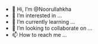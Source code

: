 - 👋 Hi, I’m @Noorullahkha
- 👀 I’m interested in ...
- 🌱 I’m currently learning ...
- 💞️ I’m looking to collaborate on ...
- 📫 How to reach me ...

<!---
Noorullahkha/Noorullahkha is a ✨ special ✨ repository because its `README.md` (this file) appears on your GitHub profile.
You can click the Preview link to take a look at your changes.
--->
